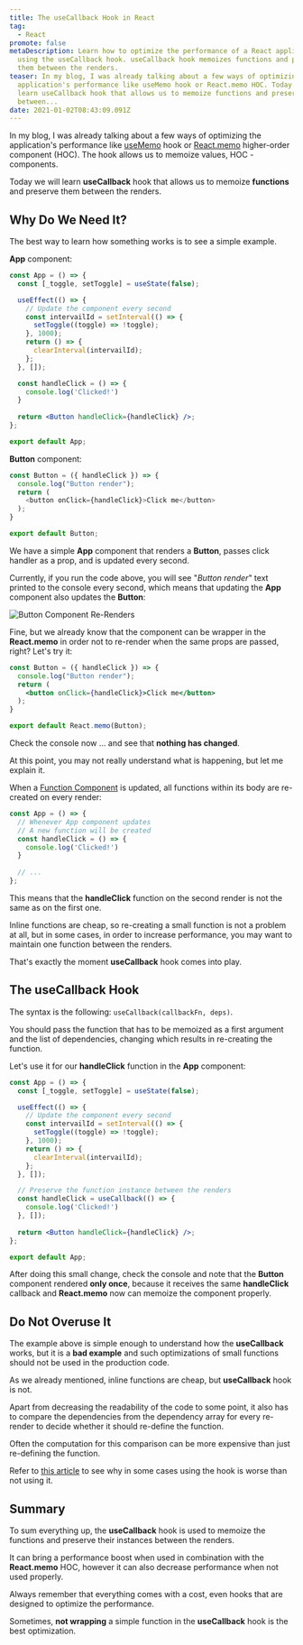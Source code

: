 ```yaml
---
title: The useCallback Hook in React
tag:
  - React
promote: false
metaDescription: Learn how to optimize the performance of a React application by
  using the useCallback hook. useCallback hook memoizes functions and preserves
  them between the renders.
teaser: In my blog, I was already talking about a few ways of optimizing the
  application's performance like useMemo hook or React.memo HOC. Today we will
  learn useCallback hook that allows us to memoize functions and preserve them
  between...
date: 2021-01-02T08:43:09.091Z
---
```

In my blog, I was already talking about a few ways of optimizing the application's performance like [useMemo](/usememo-in-react/) hook or [React.memo](/boost-performance-with-react-memo/) higher-order component (HOC). The hook allows us to memoize values, HOC - components.

Today we will learn **useCallback** hook that allows us to memoize **functions** and preserve them between the renders.

## Why Do We Need It?

The best way to learn how something works is to see a simple example.

**App** component:

```jsx
const App = () => {
  const [_toggle, setToggle] = useState(false);

  useEffect(() => {
    // Update the component every second
    const intervailId = setInterval(() => {
      setToggle((toggle) => !toggle);
    }, 1000);
    return () => {
      clearInterval(intervailId);
    };
  }, []);

  const handleClick = () => {
    console.log('Clicked!')
  }
  
  return <Button handleClick={handleClick} />;
};

export default App;
```

**Button** component:

```javascript
const Button = ({ handleClick }) => {
  console.log("Button render");
  return (
    <button onClick={handleClick}>Click me</button>
  );
}

export default Button;
```

We have a simple **App** component that renders a **Button**, passes click handler as a prop, and is updated every second.

Currently, if you run the code above, you will see "*Button render*" text printed to the console every second, which means that updating the **App** component also updates the **Button**:

![Button Component Re-Renders](/img/ezgif.com-gif-maker-9-.gif "Button Component Re-Renders")

Fine, but we already know that the component can be wrapper in the **React.memo** in order not to re-render when the same props are passed, right? Let's try it:

```jsx
const Button = ({ handleClick }) => {
  console.log("Button render");
  return (
    <button onClick={handleClick}>Click me</button>
  );
}

export default React.memo(Button);
```

Check the console now ... and see that **nothing has changed**.

At this point, you may not really understand what is happening, but let me explain it.

When a [Function Component](https://reactjs.org/docs/components-and-props.html) is updated, all functions within its body are re-created on every render:

```javascript
const App = () => {
  // Whenever App component updates
  // A new function will be created
  const handleClick = () => {
    console.log('Clicked!')
  }
  
  // ...
};
```

This means that the **handleClick** function on the second render is not the same as on the first one.

Inline functions are cheap, so re-creating a small function is not a problem at all, but in some cases, in order to increase performance, you may want to maintain one function between the renders.

That's exactly the moment **useCallback** hook comes into play.

## The useCallback Hook

The syntax is the following: `useCallback(callbackFn, deps)`. 

You should pass the function that has to be memoized as a first argument and the list of dependencies, changing which results in re-creating the function.

Let's use it for our **handleClick** function in the **App** component:

```jsx
const App = () => {
  const [_toggle, setToggle] = useState(false);

  useEffect(() => {
    // Update the component every second
    const intervailId = setInterval(() => {
      setToggle((toggle) => !toggle);
    }, 1000);
    return () => {
      clearInterval(intervailId);
    };
  }, []);

  // Preserve the function instance between the renders
  const handleClick = useCallback(() => {
    console.log('Clicked!')
  }, []);
  
  return <Button handleClick={handleClick} />;
};

export default App;
```

After doing this small change, check the console and note that the **Button** component rendered **only once**, because it receives the same **handleClick** callback and **React.memo** now can memoize the component properly.

## Do Not Overuse It

The example above is simple enough to understand how the **useCallback** works, but it is a **bad example** and such optimizations of small functions should not be used in the production code.

As we already mentioned, inline functions are cheap, but **useCallback** hook is not.

Apart from decreasing the readability of the code to some point, it also has to compare the dependencies from the dependency array for every re-render to decide whether it should re-define the function. 

Often the computation for this comparison can be more expensive than just re-defining the function.

Refer to [this article](https://kentcdodds.com/blog/usememo-and-usecallback) to see why in some cases using the hook is worse than not using it.

## Summary

To sum everything up, the **useCallback** hook is used to memoize the functions and preserve their instances between the renders.

It can bring a performance boost when used in combination with the **React.memo** HOC, however it can also decrease performance when not used properly.

Always remember that everything comes with a cost, even hooks that are designed to optimize the performance.

Sometimes, **not wrapping** a simple function in the **useCallback** hook is the best optimization.